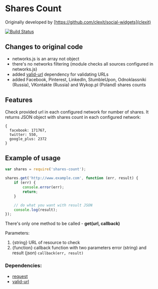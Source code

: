 Shares Count
============
Originally developed by [https://github.com/clexit/social-widgets](clexit)

[![Build Status](https://travis-ci.org/dominikbulaj/shares-count.svg?branch=master)](https://travis-ci.org/dominikbulaj/shares-count)

Changes to original code
------------------------
* networks.js is an array not object
* there's no networks filtering (module checks all sources configured in networks.js)
* added [valid-url](https://github.com/ogt/valid-url) dependency for validating URLs
* added Facebook, Pinterest, LinkedIn, StumbleUpon, Odnoklassniki (Russia), VKontakte (Russia) and Wykop.pl (Poland) shares counts

Features
--------
Check provided url in each configured network for number of shares. It returns JSON object with shares count in each configured network:
```
{
  facebook: 171767,
  twitter: 550,
  google_plus: 2372
}
```

## Example of usage
```javascript
var shares = require('shares-count');

shares.get('http://www.example.com', function (err, result) {
    if (err) {
        console.error(err);
        return;
    }

    // do what you want with result JSON
    console.log(result);
});
```

There's only one method to be called - **get(url, callback)**

Parameters:

1. {string} URL of resource to check
2. {function} callback function with two parameters error (string) and result (json) `callback(err, result)`

### Dependencies:

* [request](https://www.npmjs.org/package/request)
* [valid-url](https://github.com/ogt/valid-url)
